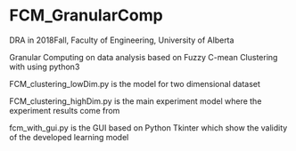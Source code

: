 # FCM_GranularComp
DRA in 2018Fall, Faculty of Engineering, University of Alberta

Granular Computing on data analysis based on Fuzzy C-mean Clustering with using
python3

FCM_clustering_lowDim.py is the model for two dimensional dataset

FCM_clustering_highDim.py is the main experiment model where the experiment
results come from

fcm_with_gui.py is the GUI based on Python Tkinter which show the validity of
the developed learning model
